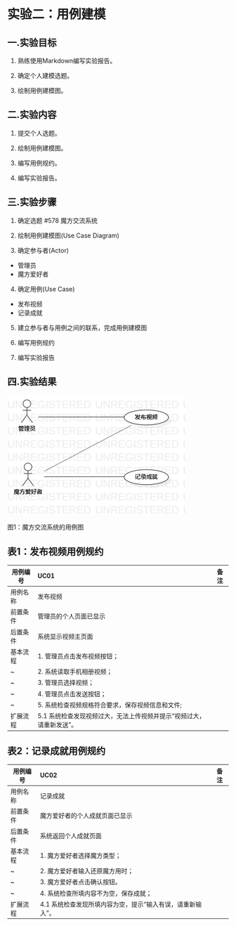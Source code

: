 # 实验二：用例建模


## 一.实验目标
1. 熟练使用Markdown编写实验报告。

2. 确定个人建模选题。

3. 绘制用例建模图。


## 二.实验内容
1. 提交个人选题。

2. 绘制用例建模图。

3. 编写用例规约。

4. 编写实验报告。


## 三.实验步骤
1. 确定选题 #578 魔方交流系统

2. 绘制用例建模图(Use Case Diagram)

3. 确定参与者(Actor)
- 管理员
- 魔方爱好者

4. 确定用例(Use Case)
- 发布视频
- 记录成就

5. 建立参与者与用例之间的联系，完成用例建模图

6. 编写用例规约

7. 编写实验报告

## 四.实验结果

![用例图](./model2.jpg)

图1：魔方交流系统的用例图

## 表1：发布视频用例规约  

 用例编号  | UC01 | 备注  
-|:-|-  
用例名称  | 发布视频  |   
前置条件  |  管理员的个人页面已显示   |   
后置条件  |  系统显示视频主页面  |    
基本流程  | 1. 管理员点击发布视频按钮；  |    
~| 2. 系统读取手机相册视频；  |   
~| 3. 管理员选择视频；  |   
~| 4. 管理员点击发送按钮；  |   
~| 5. 系统检查视频规格符合要求，保存视频信息和文件;  |   
扩展流程  | 5.1 系统检查发现视频过大，无法上传视频并提示“视频过大，请重新发送”。  |   

## 表2：记录成就用例规约  

 用例编号  | UC02 | 备注  
-|:-|-  
用例名称  | 记录成就  |   
前置条件  |  魔方爱好者的个人成就页面已显示   |  
后置条件  |  系统返回个人成就页面  |    
基本流程  | 1. 魔方爱好者选择魔方类型；  | 
~| 2. 魔方爱好者输入还原魔方用时；  | 
~| 3. 魔方爱好者点击确认按钮。  |
~| 4. 系统检查所填内容不为空，保存成就；  |
扩展流程  | 4.1 系统检查发现所填内容为空，提示“输入有误，请重新输入”。  |    
